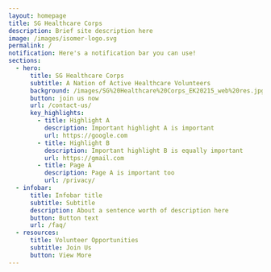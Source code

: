 ```yaml
---
layout: homepage
title: SG Healthcare Corps
description: Brief site description here
image: /images/isomer-logo.svg
permalink: /
notification: Here's a notification bar you can use!
sections:
  - hero:
      title: SG Healthcare Corps
      subtitle: A Nation of Active Healthcare Volunteers
      background: /images/SG%20Healthcare%20Corps_EK20215_web%20res.jpg
      button: join us now
      url: /contact-us/
      key_highlights:
        - title: Highlight A
          description: Important highlight A is important
          url: https://google.com
        - title: Highlight B
          description: Important highlight B is equally important
          url: https://gmail.com
        - title: Page A
          description: Page A is important too
          url: /privacy/
  - infobar:
      title: Infobar title
      subtitle: Subtitle
      description: About a sentence worth of description here
      button: Button text
      url: /faq/
  - resources:
      title: Volunteer Opportunities
      subtitle: Join Us
      button: View More
---
```

